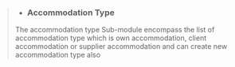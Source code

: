>- ### Accommodation Type 
> The accommodation type Sub-module encompass the list of accommodation type which is own accommodation, client accommodation or supplier accommodation and can create new accommodation type also 
